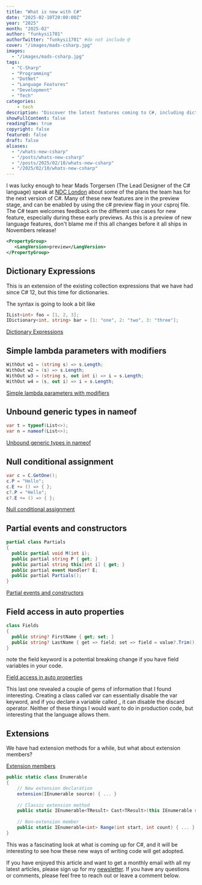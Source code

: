 ```yaml
---
title: "What is new with C#"
date: "2025-02-10T20:00:00Z"
year: "2025"
month: "2025-02"
author: "funkysi1701"
authorTwitter: "funkysi1701" #do not include @
cover: "/images/mads-csharp.jpg"
images:
  - "/images/mads-csharp.jpg"
tags:
  - "C-Sharp"
  - "Programming"
  - "DotNet"
  - "Language Features"
  - "Development"
  - "Tech"
categories:
    - tech
description: "Discover the latest features coming to C#, including dictionary expressions and more, as shared by Mads Torgersen at NDC London."
showFullContent: false
readingTime: true
copyright: false
featured: false
draft: false
aliases:
  - "/whats-new-csharp"
  - "/posts/whats-new-csharp"
  - "/posts/2025/02/10/whats-new-csharp"
  - "/2025/02/10/whats-new-csharp"
---
```

I was lucky enough to hear Mads Torgersen (The Lead Designer of the C# language) speak at [NDC London](/posts/2025/volunteering-at-ndc/) about some of the plans the team has for the next version of C#. Many of these new features are in the preview stage, and can be enabled by using the c# preview flag in your csproj file. The C# team welcomes feedback on the different use cases for new feature, especially during these early previews. As this is a preview of new language features, don't blame me if this all changes before it all ships in Novembers release!

```xml
<PropertyGroup>
   <LangVersion>preview</LangVersion>
</PropertyGroup>
```

## Dictionary Expressions

This is an extension of the existing collection expressions that we have had since C# 12, but this time for dictionaries.

The syntax is going to look a bit like

```csharp
IList<int> foo = [1, 2, 3];
IDictionary<int, string> bar = [1: "one", 2: "two", 3: "three"];
```

[Dictionary Expressions](https://github.com/dotnet/csharplang/blob/main/proposals/dictionary-expressions.md)

## Simple lambda parameters with modifiers

```csharp
WithOut w1 = (string s) => s.Length;
WithOut w2 = (s) => s.Length;
WithOut w3 = (string s, out int i) => i = s.Length;
WithOut w4 = (s, out i) => i = s.Length;
```

[Simple lambda parameters with modifiers](https://github.com/dotnet/csharplang/blob/main/proposals/simple-lambda-parameters-with-modifiers.md)

## Unbound generic types in nameof

```csharp
var t = typeof(List<>);
var n = nameof(List<>);
```

[Unbound generic types in nameof](https://github.com/dotnet/csharplang/blob/main/proposals/unbound-generic-types-in-nameof.md)

## Null conditional assignment

```csharp
var c = C.GetOne();
c.P = "Hello";
c.E += () => { };
c?.P = "Hello";
c?.E += () => { };
```

[Null conditional assignment](https://github.com/dotnet/csharplang/blob/main/proposals/null-conditional-assignment.md)

## Partial events and constructors

```csharp
partial class Partials
{
  public partial void M(int i);
  public partial string P { get; }
  public partial string this[int i] { get; }
  public partial event Handler? E;
  public partial Partials();
}
```

[Partial events and constructors](https://github.com/dotnet/csharplang/blob/main/proposals/partial-events-and-constructors.md)

## Field access in auto properties

```csharp
class Fields
{
  public string? FirstName { get; set; }
  public string? LastName { get => field; set => field = value?.Trim(); }
}
```

note the field keyword is a potential breaking change if you have field variables in your code.

[Field access in auto properties](https://github.com/dotnet/csharplang/blob/main/proposals/field-keyword.md)

This last one revealed a couple of gems of information that I found interesting. Creating a class called var can essentially disable the var keyword, and if you declare a variable called _ it can disable the discard operator. Neither of these things I would want to do in production code, but interesting that the language allows them.

## Extensions

We have had extension methods for a while, but what about extension members?

[Extension members](https://github.com/dotnet/csharplang/blob/main/proposals/extensions.md)

```csharp
public static class Enumerable
{
    // New extension declaration
    extension(IEnumerable source) { ... }
    
    // Classic extension method
    public static IEnumerable<TResult> Cast<TResult>(this IEnumerable source) { ... }
    
    // Non-extension member
    public static IEnumerable<int> Range(int start, int count) { ... } 
}
```

This was a fascinating look at what is coming up for C#, and it will be interesting to see how these new ways of writing code will get adopted.

If you have enjoyed this article and want to get a monthly email with all my latest articles, please sign up for my [newsletter](http://eepurl.com/i7pQno). If you have any questions or comments, please feel free to reach out or leave a comment below.
